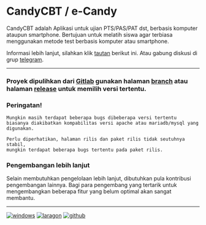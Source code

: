# CandyCBT / e-Candy

CandyCBT adalah Aplikasi untuk ujian PTS/PAS/PAT dst, berbasis komputer ataupun smartphone. Bertujuan untuk melatih siswa agar terbiasa menggunakan metode test berbasis komputer atau smartphone.

Informasi lebih lanjut, silahkan klik [tautan](http://cbtcandy.com/) berikut ini. Atau gabung diskusi di grup [telegram](https://t.me/joinchat/F8fX-xHSUuvhjNbdy-kX7g).

---

### Proyek dipulihkan dari [Gitlab](https://gitlab.com/ryuffhant/candycbt.git) gunakan halaman [branch](https://github.com/ryuffhant/candycbt/branches) atau halaman [release](https://github.com/ryuffhant/candycbt/releases) untuk memilih versi tertentu.


### Peringatan!
```
Mungkin masih terdapat beberapa bugs dibeberapa versi tertentu
biasanya diakibatkan kompabilitas versi apache atau mariadb/mysql yang digunakan.

Perlu diperhatikan, halaman rilis dan paket rilis tidak seutuhnya stabil,
mungkin terdapat beberapa bugs tertentu pada paket rilis.
```

### Pengembangan lebih lanjut
Selain membutuhkan pengelolaan lebih lanjut, dibutuhkan pula kontribusi pengembangan lainnya.
Bagi para pengembang yang tertarik untuk mengembangkan beberapa fitur yang belum optimal akan sangat membantu.


---
[![windows](https://img.shields.io/badge/Windows%2010%20for%20Workstation-blue?logo=windows)](https://www.microsoft.com/en-us/software-download/windows10) [![laragon](https://img.shields.io/badge/Powered-Laragon-blue?logo=webpack)](https://github.com/leokhoa/laragon/releases) [![github](https://img.shields.io/badge/Hosted-Gitlab-green?logo=github)](https://github.com)

